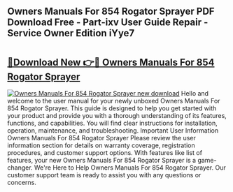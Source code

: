 ## Owners Manuals For 854 Rogator Sprayer PDF Download Free - Part-ixv User Guide Repair - Service Owner Edition iYye7

# <h2><a href="http://bc78957.oget.top/?id=Owners+Manuals+For+854+Rogator+Sprayer">🔗Download New 👉🔴 Owners Manuals For 854 Rogator Sprayer</a></h2>

[![Owners Manuals For 854 Rogator Sprayer new download](https://i.imgur.com/5g1atiW.png)](http://bc78957.oget.top/?id=Owners+Manuals+For+854+Rogator+Sprayer)
Hello and welcome to the user manual for your newly unboxed Owners Manuals For 854 Rogator Sprayer. This guide is designed to help you get started with your product and provide you with a thorough understanding of its features, functions, and capabilities. You will find clear instructions for installation, operation, maintenance, and troubleshooting. Important User Information Owners Manuals For 854 Rogator Sprayer Please review the user information section for details on warranty coverage, registration procedures, and customer support options. With features like list of features, your new Owners Manuals For 854 Rogator Sprayer is a game-changer. We're Here to Help Owners Manuals For 854 Rogator Sprayer. Our customer support team is ready to assist you with any questions or concerns.
